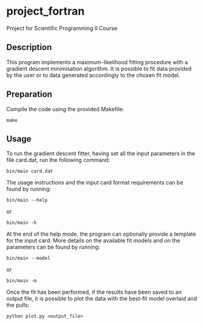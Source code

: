 # project_fortran
Project for Scientific Programming II Course

## Description

This program implements a maximum-likelihood fitting procedure with a gradient descent minimisation algorithm. It is possible to fit data provided by the user or to data generated accordingly to the chosen fit model. 

## Preparation

Compile the code using the provided Makefile:

```
make
```

## Usage
To run the gradient descent fitter, having set all the input parameters in the file card.dat, run the following command:
```
bin/main card.dat
```
The usage instructions and the input card format requirements can be found by running:
```
bin/main --help
```
or 
```
bin/main -h
```
At the end of the help mode, the program can optionally provide a template for the input card. 
More details on the available fit models and on the parameters can be found by running:
```
bin/main --model
```
or 
```
bin/main -m
``` 
Once the fit has been performed, if the results have been saved to an output file, it is possible to plot the data with the best-fit model overlaid and the pulls:
```
python plot.py <output_file>
```
